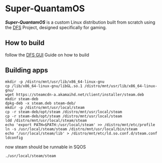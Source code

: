 # Super-QuantamOS
***Super-QuantamOS*** is a custom Linux distribution built from scratch using the [DFS](https://github.com/GuestSneezeOSDev/DFS) Project, designed specifically for gaming.
## How to build
follow the [DFS GUI](https://github.com/GuestSneezeOSDev/DFS/tree/main/GUI) Guide on how to build
## Building apps
```
mkdir -p /distro/mnt/usr/lib/x86_64-linux-gnu
cp /lib/x86_64-linux-gnu/libGL.so.1 /distro/mnt/usr/lib/x86_64-linux-gnu/
wget https://steamcdn-a.akamaihd.net/client/installer/steam.deb
mkdir steam-deb
dpkg-deb -x steam.deb steam-deb/
mkdir -p /distro/mnt/usr/local/steam
cp -r steam-deb/opt/steam /distro/mnt/usr/local/steam
cp -r steam-deb/opt/steam /distro/mnt/usr/local/steam
ldd /distro/mnt/usr/local/steam/steam
echo 'export PATH=$PATH:/usr/local/steam' >> /distro/mnt/etc/profile
ln -s /usr/local/steam/steam /distro/mnt/usr/local/bin/steam
echo '/usr/local/steam/lib' > /distro/mnt/etc/ld.so.conf.d/steam.conf
ldconfig
```
now steam should be runnable in SQOS
```
./usr/local/steam/steam
```


